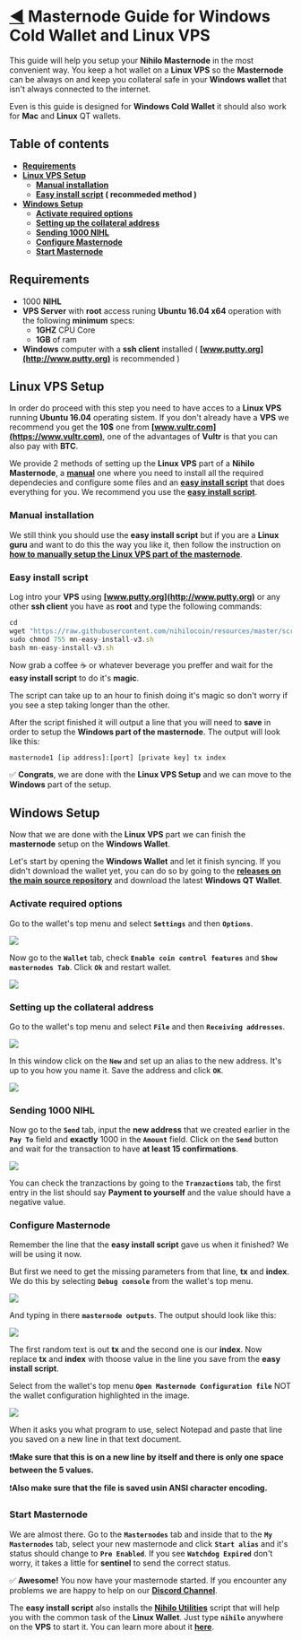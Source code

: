 # [:arrow_backward:](../README.md) Masternode Guide for Windows Cold Wallet and Linux VPS
This guide will help you setup your **Nihilo Masternode** in the most convenient way. You keep a hot wallet on a **Linux VPS** so the **Masternode** can be always on and keep you collateral safe in your **Windows wallet** that isn't always connected to the internet.

Even is this guide is designed for **Windows Cold Wallet** it should also work for **Mac** and **Linux** QT wallets.

## Table of contents
- **[Requirements](#requirements)**
- **[Linux VPS Setup](#linux-vps-setup)**
	- **[Manual installation](#manual-installation)**
	- **[Easy install script](#easy-install-script) ( recommeded method )** 	
- **[Windows Setup](#windows-setup)**
	- **[Activate required options](#activate-required-options)**
	- **[Setting up the collateral address](#setting-up-the-collateral-address)**
	- **[Sending 1000 NIHL](#sending-1000-nihl)**
	- **[Configure Masternode](#configure-masternode)**
	- **[Start Masternode](#start-masternode)**

## Requirements
- 1000 **NIHL**
- **VPS Server** with **root** access runing **Ubuntu 16.04 x64** operation with the following **minimum** specs:
	- **1GHZ** CPU Core
	- **1GB** of ram
- **Windows** computer with a **ssh client** installed ( **[www.putty.org](http://www.putty.org)** is recommended )

## Linux VPS Setup
In order do proceed with this step you need to have acces to a **Linux VPS** running **Ubuntu 16.04** operating sistem. If you don't already have a **VPS** we recommend you get the **10$** one from **[www.vultr.com](https://www.vultr.com)**, one of the advantages of **Vultr** is that you can also pay with **BTC**.

We provide 2 methods of setting up the **Linux VPS** part of a **Nihilo Masternode**, a **[manual](./linux-masternode-manual-setup.md)** one where you need to install all the required dependecies and configure some files and an **[easy install script](#easy-install-script)** that does everything for you. We recommend you use the **[easy install script](#easy-install-script)**.

### Manual installation
We still think you should use the **easy install script** but if you are a **Linux guru** and want to do this the way you like it, then follow the instruction on **[how to manually setup the Linux VPS part of the masternode](./linux-masternode-manual-setup.md)**.

### Easy install script
Log intro your **VPS** using **[www.putty.org](http://www.putty.org)** or any other **ssh client** you have as **root** and type the following commands:

````js
cd
wget "https://raw.githubusercontent.com/nihilocoin/resources/master/scripts/mn-easy-install-v3.sh"
sudo chmod 755 mn-easy-install-v3.sh
bash mn-easy-install-v3.sh
````

Now grab a coffee :coffee: or whatever beverage you preffer and wait for the **easy install script** to do it's **magic**. 

The script can take up to an hour to finish doing it's magic so don't worry if you see a step taking longer than the other.

After the script finished it will output a line that you will need to **save** in order to setup the **Windows part of the masternode**. The output will look like this:

````
masternode1 [ip address]:[port] [private key] tx index 
````

:white_check_mark: **Congrats**, we are done with the **Linux VPS Setup** and we can move to the **Windows** part of the setup.

## Windows Setup
Now that we are done with the **Linux VPS** part we can finish the **masternode** setup on the **Windows Wallet**.

Let's start by opening the **Windows Wallet** and let it finish syncing. If you didn't download the wallet yet, you can do so by going to the **[releases on the main source repository](link-to-releases)** and download the latest **Windows QT Wallet**.

### Activate required options
Go to the wallet's top menu and select **``Settings``** and then **``Options``**.

![](../images/gwinlin1.jpg)

Now go to the **``Wallet``** tab, check **``Enable coin control features``** and **``Show masternodes Tab``**. Click **``Ok``** and restart wallet.

![](../images/gwinlin2.jpg)


### Setting up the collateral address
Go to the wallet's top menu and select **``File``** and then **``Receiving addresses``**. 

![](../images/gwinlin3.jpg)

In this window click on the **``New``** and set up an alias to the new address. It's up to you how you name it. Save the address and click **``OK``**. 

![](../images/gwinlin4.jpg)

### Sending 1000 NIHL
Now go to the **``Send``** tab, input the **new address** that we created earlier in the **``Pay To``** field and **exactly** 1000 in the **``Amount``** field. Click on the **``Send``** button and wait for the transaction to have **at least 15 confirmations**. 

![](../images/gwinlin5.jpg)

You can check the tranzactions by going to the **``Tranzactions``** tab, the first entry in the list should say **Payment to yourself** and the value should have a negative value.

### Configure Masternode
Remember the line that the **easy install script** gave us when it finished? We will be using it now.

But first we need to get the missing parameters from that line, **tx** and **index**. We do this by selecting **``Debug console``** from the wallet's top menu.

![](../images/gwinlin6.jpg)

And typing in there **``masternode outputs``**. The output should look like this: 

![](../images/gwinlin7.jpg)

The first random text is out **tx** and the second one is our **index**. Now replace **tx** and **index** with thoose value in the line you save from the **easy install script**.


Select from the wallet's top menu **``Open Masternode Configuration file``** NOT the wallet configuration highlighted in the image.

![](../images/gwinlin8.jpg)

When it asks you what program to use, select Notepad and paste that line you saved on a new line in that text document. 

:exclamation:**Make sure that this is on a new line by itself and  there is only one space between the 5 values.**

:exclamation:**Also make sure that the file is saved usin ANSI character encoding.**

### Start Masternode
We are almost there. Go to the **``Masternodes``** tab and inside that to the **``My Masternodes``** tab, select your new masternode and click **``Start alias``** and it's status should change to **``Pre Enabled``**. If you see **``Watchdog Expired``** don't worry, it takes a little for **sentinel** to send the correct status.

:white_check_mark: **Awesome!** You now have your masternode started. If you encounter any problems we are happy to help on our **[Discord Channel](link-to-discord)**.

The **easy install script** also installs the **[Nihilo Utilities](./nihilo-utilities.md)** script that will help you with the common task of the **Linux Wallet**. Just type **``nihilo``** anywhere on the **VPS** to start it. You can learn more about it **[here](./nihilo-utilities.md)**.




 
